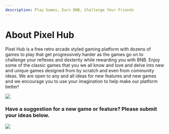 ```yaml
---
description: Play Games, Earn BNB, Challenge Your Friends
---
```


# About Pixel Hub

Pixel Hub is a free retro arcade styled gaming platform with dozens of games to play that get progressively harder as the games go on to challenge your reflexes and dexterity while rewarding you with BNB. Enjoy some of the classic games that you we all know and love and delve into new and unique games designed from by scratch and even from community ideas. We are open to any and all ideas for new features and new games and we encourage you to use your imagination to help make our platform better!

![](../.gitbook/assets/pac\_man.jpg)

### Have a suggestion for a new game or feature? Please submit your ideas below.

![](../.gitbook/assets/image\_2022-06-03\_131333454.png)
